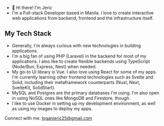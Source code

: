 - 👋 Hi there! I'm Jeric
- I'm a Full-stack Developer based in Manila. I love to create interactive web applications from backend, frontend and the infrastructure itself.

## My Tech Stack
- Generally, I'm always curious with new technologies in building applications.
- I'm a big fan of using PHP (Laravel) in the backend for most of my applications. I also like to create flexible backends using TypeScript (Node/Bun, Express, Nest) when needed.
- My go-to UI library is Vue. I also love using React for some of my apps. I'm currently learning other frontend technologies such as Svelte and Solid, including their metaframework counterparts (Nuxt, Next, SvelteKit, SolidStart).
- MySQL and Postgres are the primary databases I'm using. I'm also open in using NoSQL ones like MongoDB and Firestore, though.
- I like to use Docker in setting up my development environment, as well as using my images to deploy my apps.

Connect with me: loganjeric25@gmail.com
